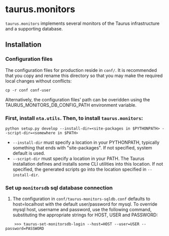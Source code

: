 # taurus.monitors

`taurus.monitors` implements several monitors of the Taurus infrastructure and
a supporting database.

## Installation

### Configuration files

The configuration files for production reside in `conf/`.  It is recommended
that you copy and rename this directory so that you may make the required
local changes without conflicts:

    cp -r conf conf-user

Alternatively, the configuration files' path can be overidden using the
TAURUS_MONITORS_DB_CONFIG_PATH environment variable.

### First, install `nta.utils`.  Then, to install `taurus.monitors`:

    python setup.py develop --install-dir=<site-packages in $PYTHONPATH> --script-dir=<somewhere in $PATH>

- `--install-dir` must specify a location in your PYTHONPATH, typically
  something that ends with "site-packages".  If not specified, system default
  is used.
- `--script-dir` must specify a location in your PATH.  The Taurus installation
  defines and installs some CLI utilities into this location.  If not
  specified, the generated scripts go into the location specified in
  `--install-dir`.

### Set up `monitorsdb` sql database connection

1. The configuration in `conf/taurus-monitors-sqldb.conf` defaults to
host=localhost with the default user/password for mysql. To override mysql
host, username and password, use the following command, substituting the
appropriate strings for HOST, USER and PASSWORD:
```
    >>> taurus-set-monitorsdb-login --host=HOST --user=USER --password=PASSWORD
```
